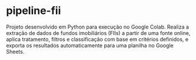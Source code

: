 # pipeline-fii
Projeto desenvolvido em Python para execução no Google Colab. Realiza a extração de dados de fundos imobiliários (FIIs) a partir de uma fonte online, aplica tratamento, filtros e classificação com base em critérios definidos, e exporta os resultados automaticamente para uma planilha no Google Sheets.
